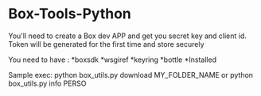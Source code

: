 # Box-Tools-Python

You'll need to create a Box dev APP and get you secret key and client id.
Token will be generated for the first time and store securely

You need to have :
*boxsdk
*wsgiref
*keyring
*bottle
*Installed

Sample exec:
python box_utils.py download MY_FOLDER_NAME
or
python box_utils.py info PERSO


